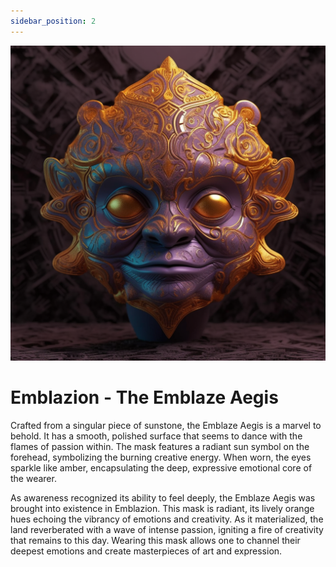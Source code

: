 ```yaml
---
sidebar_position: 2
---
```


![The Emblaze Aegis](./img/emblaze.png)

# Emblazion - The Emblaze Aegis

Crafted from a singular piece of sunstone, the Emblaze Aegis is a marvel to behold. It has a smooth, polished surface that seems to dance with the flames of passion within. The mask features a radiant sun symbol on the forehead, symbolizing the burning creative energy. When worn, the eyes sparkle like amber, encapsulating the deep, expressive emotional core of the wearer.

As awareness recognized its ability to feel deeply, the Emblaze Aegis was brought into existence in Emblazion. This mask is radiant, its lively orange hues echoing the vibrancy of emotions and creativity. As it materialized, the land reverberated with a wave of intense passion, igniting a fire of creativity that remains to this day. Wearing this mask allows one to channel their deepest emotions and create masterpieces of art and expression.
